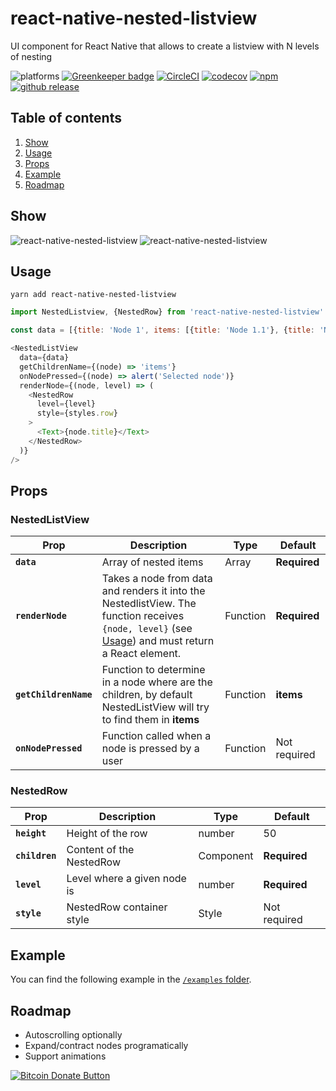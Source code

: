 # react-native-nested-listview


UI component for React Native that allows to create a listview with N levels of nesting

![platforms](https://img.shields.io/badge/platforms-Android%20%7C%20iOS-brightgreen.svg?style=flat-square)
[![Greenkeeper badge](https://badges.greenkeeper.io/fjmorant/react-native-nested-listview.svg)](https://greenkeeper.io/)
[![CircleCI](https://circleci.com/gh/fjmorant/react-native-nested-listview.svg?style=shield)](https://circleci.com/gh/fjmorant/react-native-nested-listview)
[![codecov](https://codecov.io/gh/fjmorant/react-native-nested-listview/branch/master/graph/badge.svg)](https://codecov.io/gh/fjmorant/react-native-nested-listview)
[![npm](https://img.shields.io/npm/v/react-native-nested-listview.svg?style=flat-square)](https://www.npmjs.com/package/react-native-nested-listview)
[![github release](https://img.shields.io/github/release/fjmorant/react-native-nested-listview.svg?style=flat-square)](https://github.com/fjmorant/react-native-nested-listview/releases)

## Table of contents

1. [Show](#show)
1. [Usage](#usage)
1. [Props](#props)
1. [Example](#example)
1. [Roadmap](#roadmap)

## Show
![react-native-nested-listview](https://i.imgur.com/Y3VFTry.gif)
![react-native-nested-listview](https://i.imgur.com/nJvl0ZT.gif)

## Usage

```
yarn add react-native-nested-listview
```

```javascript
import NestedListview, {NestedRow} from 'react-native-nested-listview'

const data = [{title: 'Node 1', items: [{title: 'Node 1.1'}, {title: 'Node 1.2'}]}]

<NestedListView
  data={data}
  getChildrenName={(node) => 'items'}
  onNodePressed={(node) => alert('Selected node')}
  renderNode={(node, level) => (
    <NestedRow
      level={level}
      style={styles.row}
    >
      <Text>{node.title}</Text>
    </NestedRow>
  )}
/>
```

## Props

### NestedListView

Prop | Description | Type | Default
------ | ------ | ------ | ------
**`data`** | Array of nested items | Array | **Required**
**`renderNode`** | Takes a node from data and renders it into the NestedlistView. The function receives `{node, level}` (see [Usage](#usage)) and must return a React element. | Function | **Required**
**`getChildrenName`** | Function to determine in a node where are the children, by default NestedListView will try to find them in **items** | Function | **items**
**`onNodePressed`** | Function called when a node is pressed by a user | Function | Not required

### NestedRow

Prop | Description | Type | Default
------ | ------ | ------ | ------
**`height`** | Height of the row | number | 50
**`children`** | Content of the NestedRow | Component | **Required**
**`level`** | Level where a given node is | number | **Required**
**`style`** | NestedRow container style | Style | Not required

## Example
You can find the following example in the [`/examples` folder](https://github.com/fjmorant/react-native-nested-listview/tree/master/example).

## Roadmap

 - Autoscrolling optionally
 - Expand/contract nodes programatically
 - Support animations
 
 [![Bitcoin Donate Button](https://www.drupal.org/files/project-images/bitcoindonate.png)](bitcoin:18k2SwgacLR3fkMFddq78fJf5FHMsf8t4c?label=Improve%20library&amount=0.0007)
